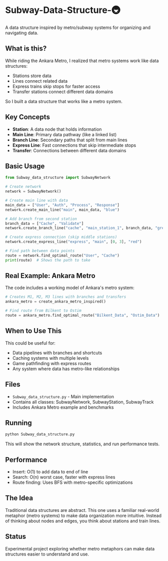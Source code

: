 # Subway-Data-Structure-🚇

A data structure inspired by metro/subway systems for organizing and navigating data.

## What is this?

While riding the Ankara Metro, I realized that metro systems work like data structures:
- Stations store data
- Lines connect related data
- Express trains skip stops for faster access
- Transfer stations connect different data domains

So I built a data structure that works like a metro system.

## Key Concepts

- **Station**: A data node that holds information
- **Main Line**: Primary data pathway (like a linked list)
- **Branch Line**: Secondary paths that split from main lines
- **Express Line**: Fast connections that skip intermediate stops
- **Transfer**: Connections between different data domains

## Basic Usage

```python
from Subway_data_structure import SubwayNetwork

# Create network
network = SubwayNetwork()

# Create main line with data
main_data = ["User", "Auth", "Process", "Response"]
network.create_main_line("main", main_data, "blue")

# Add branch from second station
branch_data = ["Cache", "Validate"]
network.create_branch_line("cache", "main_station_1", branch_data, "green")

# Create express connection (skip middle stations)
network.create_express_line("express", "main", [0, 3], "red")

# Find path between data points
route = network.find_optimal_route("User", "Cache")
print(route)  # Shows the path to take
```

## Real Example: Ankara Metro

The code includes a working model of Ankara's metro system:

```python
# Creates M1, M2, M3 lines with branches and transfers
ankara_metro = create_ankara_metro_inspired()

# Find route from Bilkent to Ostim
route = ankara_metro.find_optimal_route("Bilkent_Data", "Ostim_Data")
```

## When to Use This

This could be useful for:
- Data pipelines with branches and shortcuts
- Caching systems with multiple levels
- Game pathfinding with express routes
- Any system where data has metro-like relationships

## Files

- `Subway_data_structure.py` - Main implementation
- Contains all classes: SubwayNetwork, SubwayStation, SubwayTrack
- Includes Ankara Metro example and benchmarks

## Running

```bash
python Subway_data_structure.py
```

This will show the network structure, statistics, and run performance tests.

## Performance

- Insert: O(1) to add data to end of line
- Search: O(n) worst case, faster with express lines
- Route finding: Uses BFS with metro-specific optimizations

## The Idea

Traditional data structures are abstract. This one uses a familiar real-world metaphor (metro systems) to make data organization more intuitive. Instead of thinking about nodes and edges, you think about stations and train lines.

## Status

Experimental project exploring whether metro metaphors can make data structures easier to understand and use.
